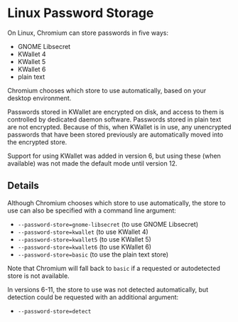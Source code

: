 # Linux Password Storage

On Linux, Chromium can store passwords in five ways:

*   GNOME Libsecret
*   KWallet 4
*   KWallet 5
*   KWallet 6
*   plain text

Chromium chooses which store to use automatically, based on your desktop
environment.

Passwords stored in KWallet are encrypted on disk, and access
to them is controlled by dedicated daemon software. Passwords stored in plain
text are not encrypted. Because of this, when KWallet is
in use, any unencrypted passwords that have been stored previously are
automatically moved into the encrypted store.

Support for using KWallet was added in version 6, but using
these (when available) was not made the default mode until version 12.

## Details

Although Chromium chooses which store to use automatically, the store to use can
also be specified with a command line argument:

*   `--password-store=gnome-libsecret` (to use GNOME Libsecret)
*   `--password-store=kwallet` (to use KWallet 4)
*   `--password-store=kwallet5` (to use KWallet 5)
*   `--password-store=kwallet6` (to use KWallet 6)
*   `--password-store=basic` (to use the plain text store)

Note that Chromium will fall back to `basic` if a requested or autodetected
store is not available.

In versions 6-11, the store to use was not detected automatically, but detection
could be requested with an additional argument:

*   `--password-store=detect`
